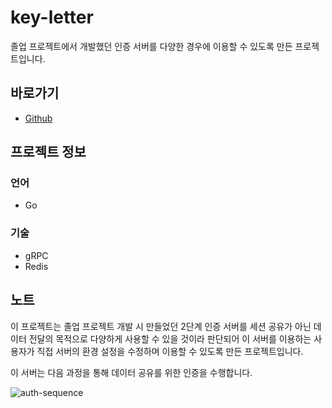# key-letter

졸업 프로젝트에서 개발했던 인증 서버를 다양한 경우에 이용할 수 있도록 만든 프로젝트입니다.

## 바로가기

- [Github](https://github.com/namhyun-gu/key-letter)

## 프로젝트 정보

### 언어

- Go

### 기술

- gRPC
- Redis

## 노트

이 프로젝트는 졸업 프로젝트 개발 시 만들었던 2단계 인증 서버를 세션 공유가 아닌 데이터 전달의 목적으로 다양하게 사용할 수 있을 것이라 판단되어
이 서버를 이용하는 사용자가 직접 서버의 환경 설정을 수정하며 이용할 수 있도록 만든 프로젝트입니다.

이 서버는 다음 과정을 통해 데이터 공유를 위한 인증을 수행합니다.

![auth-sequence](https://camo.githubusercontent.com/356b7e1346e51766ad97c9b93ed92ec5c4b8bf93/687474703a2f2f7777772e706c616e74756d6c2e636f6d2f706c616e74756d6c2f706e672f4e4f76313369385734344e746445385647325f306d6a484c545169646d46424c66674b653332517a6c513165636b7563432d5f7a2d4b714b346f49764b487279624571455075504e746e34774a7646356d35644c4c4a754d486746626e36323477426f625158454e6569513970783867415978703572663778454530317546683152362d574e5a53596858674b656c79513336497559426c7972785a55434b7a516e4b4a7369715f4d334c7649367679306d3030)
